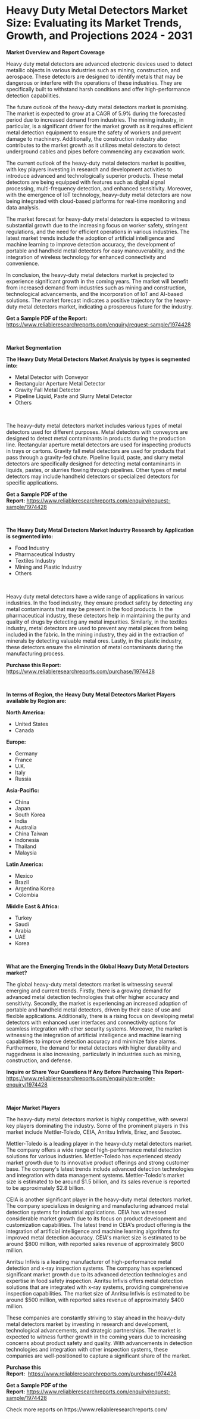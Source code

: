 <p><h1>Heavy Duty Metal Detectors Market Size: Evaluating its Market Trends, Growth, and Projections 2024 - 2031</h1></p><p><strong>Market Overview and Report Coverage</strong></p>
<p><p>Heavy duty metal detectors are advanced electronic devices used to detect metallic objects in various industries such as mining, construction, and aerospace. These detectors are designed to identify metals that may be dangerous or interfere with the operations of these industries. They are specifically built to withstand harsh conditions and offer high-performance detection capabilities.</p><p>The future outlook of the heavy-duty metal detectors market is promising. The market is expected to grow at a CAGR of 5.9% during the forecasted period due to increased demand from industries. The mining industry, in particular, is a significant driver for the market growth as it requires efficient metal detection equipment to ensure the safety of workers and prevent damage to machinery. Additionally, the construction industry also contributes to the market growth as it utilizes metal detectors to detect underground cables and pipes before commencing any excavation work.</p><p>The current outlook of the heavy-duty metal detectors market is positive, with key players investing in research and development activities to introduce advanced and technologically superior products. These metal detectors are being equipped with features such as digital signal processing, multi-frequency detection, and enhanced sensitivity. Moreover, with the emergence of IoT technology, heavy-duty metal detectors are now being integrated with cloud-based platforms for real-time monitoring and data analysis.</p><p>The market forecast for heavy-duty metal detectors is expected to witness substantial growth due to the increasing focus on worker safety, stringent regulations, and the need for efficient operations in various industries. The latest market trends include the adoption of artificial intelligence and machine learning to improve detection accuracy, the development of portable and handheld metal detectors for easy maneuverability, and the integration of wireless technology for enhanced connectivity and convenience.</p><p>In conclusion, the heavy-duty metal detectors market is projected to experience significant growth in the coming years. The market will benefit from increased demand from industries such as mining and construction, technological advancements, and the incorporation of IoT and AI-based solutions. The market forecast indicates a positive trajectory for the heavy-duty metal detectors market, indicating a prosperous future for the industry.</p></p>
<p><strong>Get a Sample PDF of the Report:</strong> <a href="https://www.reliableresearchreports.com/enquiry/request-sample/1974428">https://www.reliableresearchreports.com/enquiry/request-sample/1974428</a></p>
<p>&nbsp;</p>
<p><strong>Market Segmentation</strong></p>
<p><strong>The Heavy Duty Metal Detectors Market Analysis by types is segmented into:</strong></p>
<p><ul><li>Metal Detector with Conveyor</li><li>Rectangular Aperture Metal Detector</li><li>Gravity Fall Metal Detector</li><li>Pipeline Liquid, Paste and Slurry Metal Detector</li><li>Others</li></ul></p>
<p>&nbsp;</p>
<p><p>The heavy-duty metal detectors market includes various types of metal detectors used for different purposes. Metal detectors with conveyors are designed to detect metal contaminants in products during the production line. Rectangular aperture metal detectors are used for inspecting products in trays or cartons. Gravity fall metal detectors are used for products that pass through a gravity-fed chute. Pipeline liquid, paste, and slurry metal detectors are specifically designed for detecting metal contaminants in liquids, pastes, or slurries flowing through pipelines. Other types of metal detectors may include handheld detectors or specialized detectors for specific applications.</p></p>
<p><strong>Get a Sample PDF of the Report:</strong>&nbsp;<a href="https://www.reliableresearchreports.com/enquiry/request-sample/1974428">https://www.reliableresearchreports.com/enquiry/request-sample/1974428</a></p>
<p>&nbsp;</p>
<p><strong>The Heavy Duty Metal Detectors Market Industry Research by Application is segmented into:</strong></p>
<p><ul><li>Food Industry</li><li>Pharmaceutical Industry</li><li>Textiles Industry</li><li>Mining and Plastic Industry</li><li>Others</li></ul></p>
<p>&nbsp;</p>
<p><p>Heavy duty metal detectors have a wide range of applications in various industries. In the food industry, they ensure product safety by detecting any metal contaminants that may be present in the food products. In the pharmaceutical industry, these detectors help in maintaining the purity and quality of drugs by detecting any metal impurities. Similarly, in the textiles industry, metal detectors are used to prevent any metal pieces from being included in the fabric. In the mining industry, they aid in the extraction of minerals by detecting valuable metal ores. Lastly, in the plastic industry, these detectors ensure the elimination of metal contaminants during the manufacturing process.</p></p>
<p><strong>Purchase this Report:</strong>&nbsp; <a href="https://www.reliableresearchreports.com/purchase/1974428">https://www.reliableresearchreports.com/purchase/1974428</a></p>
<p>&nbsp;</p>
<p><strong>In terms of Region, the Heavy Duty Metal Detectors Market Players available by Region are:</strong></p>
<p>
    <p> <strong> North America: </strong>
        <ul>
            <li>United States</li>
            <li>Canada</li>
        </ul>
        </p> 
    <p> <strong> Europe: </strong>
        <ul>
            <li>Germany</li>
            <li>France</li>
            <li>U.K.</li>
            <li>Italy</li>
            <li>Russia</li>
        </ul>
        </p> 
    <p> <strong> Asia-Pacific: </strong>
        <ul>
            <li>China</li>
            <li>Japan</li>
            <li>South Korea</li>
            <li>India</li>
            <li>Australia</li>
            <li>China Taiwan</li>
            <li>Indonesia</li>
            <li>Thailand</li>
            <li>Malaysia</li>
        </ul>
        </p> 
    <p> <strong> Latin America: </strong>
        <ul>
            <li>Mexico</li>
            <li>Brazil</li>
            <li>Argentina Korea</li>
            <li>Colombia</li>
        </ul>
        </p> 
    <p> <strong> Middle East & Africa: </strong>
        <ul>
            <li>Turkey</li>
            <li>Saudi</li>
            <li>Arabia</li>
            <li>UAE</li>
            <li>Korea</li>
        </ul>
    </p>
    </p>
<p>&nbsp;</p>
<p><strong>What are the Emerging Trends in the Global Heavy Duty Metal Detectors market?</strong></p>
<p><p>The global heavy-duty metal detectors market is witnessing several emerging and current trends. Firstly, there is a growing demand for advanced metal detection technologies that offer higher accuracy and sensitivity. Secondly, the market is experiencing an increased adoption of portable and handheld metal detectors, driven by their ease of use and flexible applications. Additionally, there is a rising focus on developing metal detectors with enhanced user interfaces and connectivity options for seamless integration with other security systems. Moreover, the market is witnessing the integration of artificial intelligence and machine learning capabilities to improve detection accuracy and minimize false alarms. Furthermore, the demand for metal detectors with higher durability and ruggedness is also increasing, particularly in industries such as mining, construction, and defense.</p></p>
<p><strong>Inquire or Share Your Questions If Any Before Purchasing This Report</strong>- <a href="https://www.reliableresearchreports.com/enquiry/pre-order-enquiry/1974428">https://www.reliableresearchreports.com/enquiry/pre-order-enquiry/1974428</a></p>
<p>&nbsp;</p>
<p><strong>Major Market Players</strong></p>
<p><p>The heavy-duty metal detectors market is highly competitive, with several key players dominating the industry. Some of the prominent players in this market include Mettler-Toledo, CEIA, Anritsu Infivis, Eriez, and Sesotec.</p><p>Mettler-Toledo is a leading player in the heavy-duty metal detectors market. The company offers a wide range of high-performance metal detection solutions for various industries. Mettler-Toledo has experienced steady market growth due to its innovative product offerings and strong customer base. The company's latest trends include advanced detection technologies and integration with data management systems. Mettler-Toledo's market size is estimated to be around $1.5 billion, and its sales revenue is reported to be approximately $2.8 billion.</p><p>CEIA is another significant player in the heavy-duty metal detectors market. The company specializes in designing and manufacturing advanced metal detection systems for industrial applications. CEIA has witnessed considerable market growth due to its focus on product development and customization capabilities. The latest trend in CEIA's product offering is the integration of artificial intelligence and machine learning algorithms for improved metal detection accuracy. CEIA's market size is estimated to be around $800 million, with reported sales revenue of approximately $600 million.</p><p>Anritsu Infivis is a leading manufacturer of high-performance metal detection and x-ray inspection systems. The company has experienced significant market growth due to its advanced detection technologies and expertise in food safety inspection. Anritsu Infivis offers metal detection solutions that are integrated with x-ray systems, providing comprehensive inspection capabilities. The market size of Anritsu Infivis is estimated to be around $500 million, with reported sales revenue of approximately $400 million.</p><p>These companies are constantly striving to stay ahead in the heavy-duty metal detectors market by investing in research and development, technological advancements, and strategic partnerships. The market is expected to witness further growth in the coming years due to increasing concerns about product safety and quality. With advancements in detection technologies and integration with other inspection systems, these companies are well-positioned to capture a significant share of the market.</p></p>
<p><strong>Purchase this Report:</strong>&nbsp;&nbsp;<a href="https://www.reliableresearchreports.com/purchase/1974428">https://www.reliableresearchreports.com/purchase/1974428</a></p>
<p></p>
<p><strong>Get a Sample PDF of the Report:</strong>&nbsp;<a href="https://www.reliableresearchreports.com/enquiry/request-sample/1974428">https://www.reliableresearchreports.com/enquiry/request-sample/1974428</a></p>
<p>Check more reports on https://www.reliableresearchreports.com/</p>